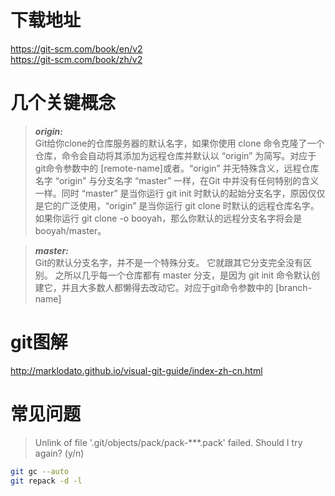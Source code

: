 # 下载地址  
https://git-scm.com/book/en/v2  
https://git-scm.com/book/zh/v2


# 几个关键概念  
>**_origin:_**  
>Git给你clone的仓库服务器的默认名字，如果你使用 clone 命令克隆了一个仓库，命令会自动将其添加为远程仓库并默认以 “origin” 为简写。对应于git命令参数中的 [remote-name]或者<repository>。“origin” 并无特殊含义，远程仓库名字 “origin” 与分支名字 “master” 一样，在Git 中并没有任何特别的含义一样。同时 “master” 是当你运行 git init 时默认的起始分支名字，原因仅仅是它的广泛使用，“origin” 是当你运行 git clone 时默认的远程仓库名字。 如果你运行 git clone -o booyah，那么你默认的远程分支名字将会是 booyah/master。  

>**_master:_**  
>Git的默认分支名字，并不是一个特殊分支。 它就跟其它分支完全没有区别。 之所以几乎每一个仓库都有 master 分支，是因为 git init 命令默认创建它，并且大多数人都懒得去改动它。对应于git命令参数中的 [branch-name]

# git图解  
http://marklodato.github.io/visual-git-guide/index-zh-cn.html

# 常见问题
> Unlink of file '.git/objects/pack/pack-***.pack' failed. Should I try again? (y/n)
```bash
git gc --auto  
git repack -d -l   
```
